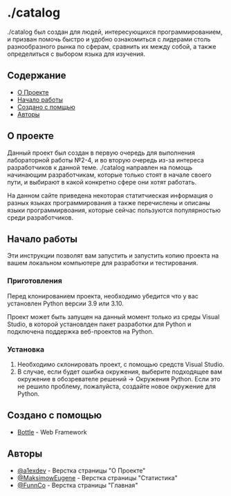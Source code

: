 # ./catalog

./catalog был создан для людей, интересующихся программированием, и призван помочь быстро и удобно ознакомиться с лидерами столь разнообразного рынка по сферам, сравнить их между собой, а также определиться с выбором языка для изучения.

## Содержание

- [О Проекте](#about)
- [Начало работы](#getting_started)
- [Создано с помщью](#built_using)
- [Авторы](#authors)

## О проекте <a name = "about"></a>

Данный проект был создан в первую очередь для выполнения лабораторной работы №2-4, и во вторую очередь из-за интереса разработчиков к данной теме. ./catalog направлен на помощь начинающим разработчикам, которые только стоят в начале своего пути, и выбирают в какой конкретно сфере они хотят работать.

На данном сайте приведена некоторая статитчиеская информация о разных языках программирования а также перечислены и описаны языки программирвоания, которые сейчас пользуются популярностью среди разработчиков.

## Начало работы <a name = "getting_started"></a>

Эти инструкции позволят вам запустить и запустить копию проекта на вашем локальном компьютере для разработки и тестирования.

### Приготовления

Перед клонированием проекта, необходимо убедится что у вас установлен Python версии 3.9 или 3.10.

Проект может быть запущен на данный момент только из среды Visual Studio, в которой установлден пакет разработки для Python и подключена поддержка веб-проектов на Python.


### Установка

1. Необходимо склонировать проект, с помощью средств Visual Studio.
2. В случае, если будет ошибка окружения, выберите подходящее вам окружение в обозревателе решений -> Окружения Python. Если это не решило проблему, пожалуйста, создайте новое окружение для Python.


## Создано с помощью <a name = "built_using"></a>

- [Bottle](https://bottlepy.org) - Web Framework

## Авторы <a name = "authors"></a>

- [@a1exdev](https://github.com/a1exdev) - Верстка страницы "О Проекте"
- [@MaksimowEugene](https://github.com/MaksimowEugene) - Верстка страницы "Статистика"
- [@FunnCo](https://github.com/FunnCo) - Верстка страницы "Главная"

